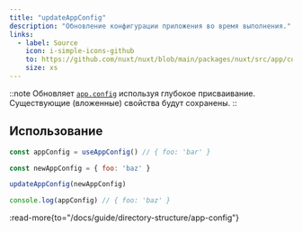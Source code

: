 ```yaml
---
title: "updateAppConfig"
description: "Обновление конфигурации приложения во время выполнения."
links:
  - label: Source
    icon: i-simple-icons-github
    to: https://github.com/nuxt/nuxt/blob/main/packages/nuxt/src/app/config.ts
    size: xs
---
```


::note
Обновляет [`app.config`](/docs/guide/directory-structure/app-config) используя глубокое присваивание. Существующие (вложенные) свойства будут сохранены.
::

## Использование

```js
const appConfig = useAppConfig() // { foo: 'bar' }

const newAppConfig = { foo: 'baz' }

updateAppConfig(newAppConfig)

console.log(appConfig) // { foo: 'baz' }
```

:read-more{to="/docs/guide/directory-structure/app-config"}